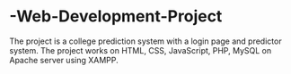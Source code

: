 # -Web-Development-Project
The project is a college prediction system with a login page and predictor system. The project works on HTML, CSS, JavaScript, PHP, MySQL on Apache server using XAMPP.
